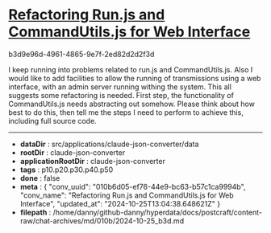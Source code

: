 # [Refactoring Run.js and CommandUtils.js for Web Interface](https://claude.ai/chat/010b6d05-ef76-44e9-bc63-b57c1ca9994b)

b3d9e96d-4961-4865-9e7f-2ed82d2d2f3d

I keep running into problems related to run.js and CommandUtils.js. Also I would like to add facilities to allow the running of transmissions using a web interface, with an admin server running withing the system. This all suggests some refactoring is needed. First step, the functionality of  CommandUtils.js needs abstracting out somehow. Please think about how best to do this, then tell me the steps I need to perform to achieve this, including full source code.

---

* **dataDir** : src/applications/claude-json-converter/data
* **rootDir** : claude-json-converter
* **applicationRootDir** : claude-json-converter
* **tags** : p10.p20.p30.p40.p50
* **done** : false
* **meta** : {
  "conv_uuid": "010b6d05-ef76-44e9-bc63-b57c1ca9994b",
  "conv_name": "Refactoring Run.js and CommandUtils.js for Web Interface",
  "updated_at": "2024-10-25T13:04:38.648621Z"
}
* **filepath** : /home/danny/github-danny/hyperdata/docs/postcraft/content-raw/chat-archives/md/010b/2024-10-25_b3d.md